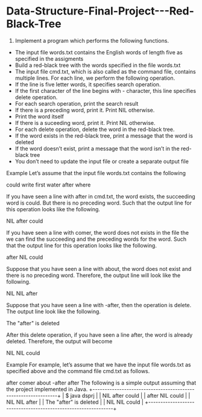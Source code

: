 # Data-Structure-Final-Project---Red-Black-Tree

1. Implement a program which performs the following functions.
* The input file words.txt contains the English words of length five as specified in the
assigments
*  Build a red-black tree with the words specified in the file words.txt
* The input file cmd.txt, which is also called as the command file, contains multiple
lines. For each line, we perform the following operation.
* If the line is five letter words, it specifies search operation.
* If the first character of the line begins with - character, this line specifies delete
operation.
* For each search operation, print the search result
* If there is a preceding word, print it. Print NIL otherwise.
* Print the word itself
* If there is a suceeding word, print it. Print NIL otherwise.
* For each delete operation, delete the word in the red-black tree.
* If the word exists in the red-black tree, print a message that the word is deleted
* If the word doesn’t exist, print a message that the word isn’t in the red-black tree
* You don’t need to update the input file or create a separate output file

Example
Let’s assume that the input file words.txt contains the following

could
write
first
water
after
where

If you have seen a line with after in cmd.txt, the word exists, the succeeding word is
could. But there is no preceding word. Such that the output line for this operation looks like
the following.

NIL after could

If you have seen a line with comer, the word does not exists in the file the we can find the
succeeding and the preceding words for the word. Such that the output line for this operation
looks like the following.

after NIL could

Suppose that you have seen a line with about, the word does not exist and there is no preceding word. Therefore, the output line will look like the following.

NIL NIL after

Suppose that you have seen a line with -after, then the operation is delete. The output line
look like the following.

The "after" is deleted

After this delete operation, if you have seen a line after, the word is already deleted. Therefore, the output will become

NIL NIL could

Example For example, let’s assume that we have the input file words.txt as specified above
and the command file cmd.txt as follows.

after
comer
about
-after
after
The following is a simple output assuming that the project implemented in Java.
+---------------------------------------------------------------+
| $ java dsprj |
| NIL after could |
| after NIL could |
| NIL NIL after |
| The "after" is deleted |
| NIL NIL could |
+---------------------------------------------------------------+
